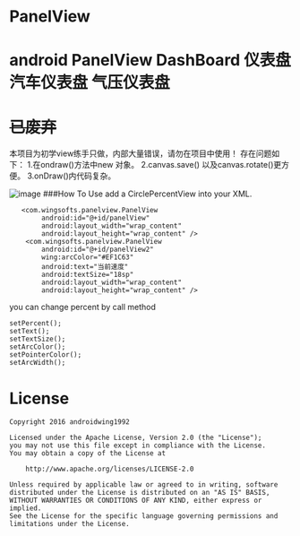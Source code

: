 # PanelView
android PanelView DashBoard 仪表盘 汽车仪表盘 气压仪表盘
=======
# ~~已废弃~~
本项目为初学view练手只做，内部大量错误，请勿在项目中使用！
存在问题如下：
1.在ondraw()方法中new 对象。
2.canvas.save() 以及canvas.rotate()更方便。
3.onDraw()内代码复杂。

![image](https://github.com/githubwing/PanelView/raw/master/perview.gif)
###How To Use
add a CirclePercentView into your XML.

```
   <com.wingsofts.panelview.PanelView
        android:id="@+id/panelView"
        android:layout_width="wrap_content"
        android:layout_height="wrap_content" />
    <com.wingsofts.panelview.PanelView
        android:id="@+id/panelView2"
        wing:arcColor="#EF1C63"
        android:text="当前速度"
        android:textSize="18sp"
        android:layout_width="wrap_content"
        android:layout_height="wrap_content" />
```
you can change percent by call method
```
setPercent();
setText();
setTextSize();
setArcColor();
setPointerColor();
setArcWidth();

```
# License

    Copyright 2016 androidwing1992

    Licensed under the Apache License, Version 2.0 (the "License");
    you may not use this file except in compliance with the License.
    You may obtain a copy of the License at

        http://www.apache.org/licenses/LICENSE-2.0

    Unless required by applicable law or agreed to in writing, software
    distributed under the License is distributed on an "AS IS" BASIS,
    WITHOUT WARRANTIES OR CONDITIONS OF ANY KIND, either express or implied.
    See the License for the specific language governing permissions and
    limitations under the License.
